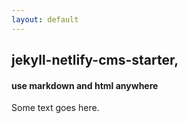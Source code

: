 ```yaml
---
layout: default
---
```


## jekyll-netlify-cms-starter,

#### use markdown and html anywhere

Some text goes here.
